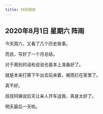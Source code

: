 ```yaml
---
title: 时间很快
---
```


## 2020年8月1日 星期六 阵雨

今天周六，又看了几个历史故事。

而且，写好了一个月总结。

对于离别的话和说说也基本上准备好了。

就是本来打算下午出去玩来着，被雨拦在家里了。

真不好。

叔叔阿姨说后天让亲人开车送我，真是太好了。

明天最后一天啦。